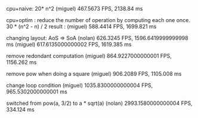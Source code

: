cpu+naive: 20* n^2
(miguel) 467.5673 FPS, 2138.84 ms

cpu+optim : 
reduce the number of operation by computing each one once.
30 * (n^2 - n) / 2
result : 
(miguel) 588.4414 FPS, 1699.821 ms

changing layout: AoS => SoA
(nolan) 626.3245 FPS, 1596.6419999999998 ms
(miguel) 617.6135000000002 FPS, 1619.385 ms

remove redondant computation
(miguel) 864.9227000000001 FPS, 1156.262 ms

remove pow when doing a square
(miguel) 906.2089 FPS, 1105.008 ms

change loop condition
(miguel) 1035.8300000000004 FPS, 965.5302000000001 ms

switched from pow(a, 3/2) to a * sqrt(a)
(nolan) 2993.1580000000004 FPS, 334.124 ms
